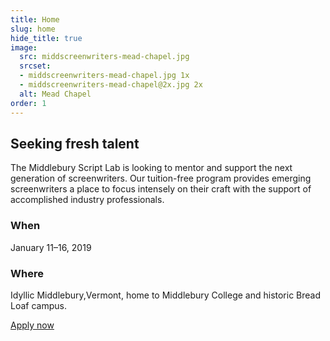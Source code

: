 ```yaml
---
title: Home
slug: home
hide_title: true
image:
  src: middscreenwriters-mead-chapel.jpg
  srcset:
  - middscreenwriters-mead-chapel.jpg 1x
  - middscreenwriters-mead-chapel@2x.jpg 2x
  alt: Mead Chapel
order: 1
---
```


## Seeking fresh talent

The Middlebury Script Lab is looking to mentor and support the next generation of screenwriters. Our tuition-free program provides emerging screenwriters a place to focus intensely on their craft with the support of accomplished industry professionals.

### When

January 11&ndash;16, 2019

### Where
Idyllic Middlebury,Vermont, home to Middlebury College and historic Bread Loaf campus.


<div class="section-action">
  <a href="{{site.apply_link}}" class="button js-app-btn">Apply now</a>
</div>
